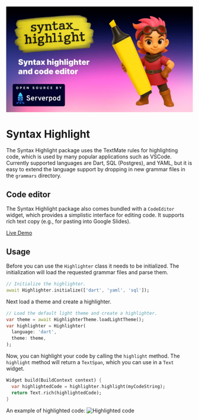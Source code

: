 ![Flutter Syntax Highlight](https://raw.githubusercontent.com/serverpod/syntax_highlight/main/images/banner.jpg)

# Syntax Highlight

The Syntax Highlight package uses the TextMate rules for highlighting code, which is used by many popular applications such as VSCode. Currently supported languages are Dart, SQL (Postgres), and YAML, but it is easy to extend the language support by dropping in new grammar files in the `grammars` directory.

## Code editor

The Syntax Highlight package also comes bundled with a `CodeEditor` widget, which provides a simplistic interface for editing code. It supports rich text copy (e.g., for pasting into Google Slides).

[Live Demo](https://docs.serverpod.dev/syntax_highlight/)

## Usage
Before you can use the `Highlighter` class it needs to be initialized. The initialization will load the requested grammar files and parse them.

```dart
// Initialize the highlighter.
await Highlighter.initialize(['dart', 'yaml', 'sql']);
```

Next load a theme and create a highlighter.
```dart
// Load the default light theme and create a highlighter.
var theme = await HighlighterTheme.loadLightTheme();
var highlighter = Highlighter(
  language: 'dart',
  theme: theme,
);
```

Now, you can highlight your code by calling the `highlight` method. The `highlight` method will return a `TextSpan`, which you can use in a `Text` widget.
```dart
Widget build(BuildContext context) {
  var highlightedCode = highlighter.highlight(myCodeString);
  return Text.rich(highlightedCode);
}
```

An example of highlighted code:
![Highlighted code](https://raw.githubusercontent.com/serverpod/syntax_highlight/main/images/screenshot.png)
